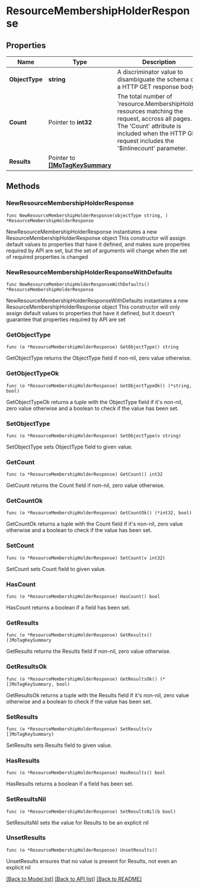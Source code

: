 # ResourceMembershipHolderResponse

## Properties

Name | Type | Description | Notes
------------ | ------------- | ------------- | -------------
**ObjectType** | **string** | A discriminator value to disambiguate the schema of a HTTP GET response body. | 
**Count** | Pointer to **int32** | The total number of &#39;resource.MembershipHolder&#39; resources matching the request, accross all pages. The &#39;Count&#39; attribute is included when the HTTP GET request includes the &#39;$inlinecount&#39; parameter. | [optional] 
**Results** | Pointer to [**[]MoTagKeySummary**](mo.TagKeySummary.md) |  | [optional] 

## Methods

### NewResourceMembershipHolderResponse

`func NewResourceMembershipHolderResponse(objectType string, ) *ResourceMembershipHolderResponse`

NewResourceMembershipHolderResponse instantiates a new ResourceMembershipHolderResponse object
This constructor will assign default values to properties that have it defined,
and makes sure properties required by API are set, but the set of arguments
will change when the set of required properties is changed

### NewResourceMembershipHolderResponseWithDefaults

`func NewResourceMembershipHolderResponseWithDefaults() *ResourceMembershipHolderResponse`

NewResourceMembershipHolderResponseWithDefaults instantiates a new ResourceMembershipHolderResponse object
This constructor will only assign default values to properties that have it defined,
but it doesn't guarantee that properties required by API are set

### GetObjectType

`func (o *ResourceMembershipHolderResponse) GetObjectType() string`

GetObjectType returns the ObjectType field if non-nil, zero value otherwise.

### GetObjectTypeOk

`func (o *ResourceMembershipHolderResponse) GetObjectTypeOk() (*string, bool)`

GetObjectTypeOk returns a tuple with the ObjectType field if it's non-nil, zero value otherwise
and a boolean to check if the value has been set.

### SetObjectType

`func (o *ResourceMembershipHolderResponse) SetObjectType(v string)`

SetObjectType sets ObjectType field to given value.


### GetCount

`func (o *ResourceMembershipHolderResponse) GetCount() int32`

GetCount returns the Count field if non-nil, zero value otherwise.

### GetCountOk

`func (o *ResourceMembershipHolderResponse) GetCountOk() (*int32, bool)`

GetCountOk returns a tuple with the Count field if it's non-nil, zero value otherwise
and a boolean to check if the value has been set.

### SetCount

`func (o *ResourceMembershipHolderResponse) SetCount(v int32)`

SetCount sets Count field to given value.

### HasCount

`func (o *ResourceMembershipHolderResponse) HasCount() bool`

HasCount returns a boolean if a field has been set.

### GetResults

`func (o *ResourceMembershipHolderResponse) GetResults() []MoTagKeySummary`

GetResults returns the Results field if non-nil, zero value otherwise.

### GetResultsOk

`func (o *ResourceMembershipHolderResponse) GetResultsOk() (*[]MoTagKeySummary, bool)`

GetResultsOk returns a tuple with the Results field if it's non-nil, zero value otherwise
and a boolean to check if the value has been set.

### SetResults

`func (o *ResourceMembershipHolderResponse) SetResults(v []MoTagKeySummary)`

SetResults sets Results field to given value.

### HasResults

`func (o *ResourceMembershipHolderResponse) HasResults() bool`

HasResults returns a boolean if a field has been set.

### SetResultsNil

`func (o *ResourceMembershipHolderResponse) SetResultsNil(b bool)`

 SetResultsNil sets the value for Results to be an explicit nil

### UnsetResults
`func (o *ResourceMembershipHolderResponse) UnsetResults()`

UnsetResults ensures that no value is present for Results, not even an explicit nil

[[Back to Model list]](../README.md#documentation-for-models) [[Back to API list]](../README.md#documentation-for-api-endpoints) [[Back to README]](../README.md)


